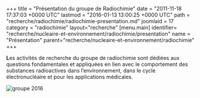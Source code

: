 +++
title = "Présentation du groupe de Radiochimie"
date = "2011-11-18 17:37:03 +0000 UTC"
lastmod = "2016-01-13 13:00:25 +0000 UTC"
path = "recherche/radiochimie/radiochimie-presentation.md"
joomlaid = 17
category = "radiochimie"
layout="recherche"
[menu.main]
  identifier= "recherche/nucleaire-et-environnement/radiochimie/presentation"
  name = "Présentation"
  parent="recherche/nucleaire-et-environnement/radiochimie"
+++
<p><span><strong>L</strong>es activités de recherche du groupe de radiochimie sont dédiées aux questions fondamentales et appliquées en lien avec le comportement des substances radioactives dans l’environnement, dans le cycle électronucléaire et pour les applications médicales. </span></p>
<p><img src="images/groupe_2016.JPG" alt="groupe 2016"/></p>
<p> </p>
<p> </p>